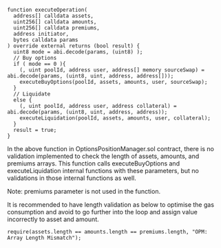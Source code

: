   ```
function executeOperation(
    address[] calldata assets,
    uint256[] calldata amounts,
    uint256[] calldata premiums,
    address initiator,
    bytes calldata params
  ) override external returns (bool result) {
    uint8 mode = abi.decode(params, (uint8) );
    // Buy options
    if ( mode == 0 ){
      (, uint poolId, address user, address[] memory sourceSwap) = abi.decode(params, (uint8, uint, address, address[]));
      executeBuyOptions(poolId, assets, amounts, user, sourceSwap);
    }
    // Liquidate
    else {
      (, uint poolId, address user, address collateral) = abi.decode(params, (uint8, uint, address, address));
      executeLiquidation(poolId, assets, amounts, user, collateral);
    }
    result = true;
  }
```
In the above function in OptionsPositionManager.sol contract, there is no validation implemented to check the length of assets, amounts, and premiums arrays. This function calls executeBuyOptions and executeLiquidation internal functions with these parameters, but no validations in those internal functions as well. 

Note: premiums parameter is not used in the function.

It is recommended to have length validation as below to optimise the gas consumption and avoid to go further into the loop and assign value incorrectly to asset and amount.

```
require(assets.length == amounts.length == premiums.length, "OPM: Array Length Mismatch");
```
